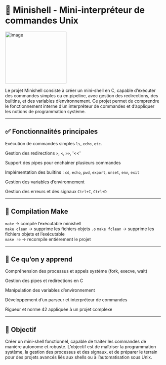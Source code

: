 # 🐚 Minishell - Mini-interpréteur de commandes Unix

<img width="198" height="168" alt="image" src="https://github.com/user-attachments/assets/cf9b5c4a-b8e8-4665-b1f9-b02bb2fe0829" />

Le projet Minishell consiste à créer un mini-shell en C, capable d’exécuter des commandes simples ou en pipeline, avec gestion des redirections, des builtins, et des variables d’environnement.
Ce projet permet de comprendre le fonctionnement interne d’un interpréteur de commandes et d’appliquer les notions de programmation système.

---

## ✅ Fonctionnalités principales

Exécution de commandes simples `ls`, `echo`, `etc`.

Gestion des redirections `>`, `<`, `>>`, '<<'

Support des pipes pour enchaîner plusieurs commandes

Implémentation des builtins : `cd`, `echo`, `pwd`, `export`, `unset`, `env`, `exit`

Gestion des variables d’environnement

Gestion des erreurs et des signaux `Ctrl+C`, `Ctrl+D`

---

## 🔧 Compilation Make

`make`        → compile l’exécutable minishell  
`make clean`  → supprime les fichiers objets `.o`
`make fclean` → supprime les fichiers objets et l’exécutable  
`make re`     → recompile entièrement le projet

---

## 🧠 Ce qu’on y apprend

Compréhension des processus et appels système (fork, execve, wait)

Gestion des pipes et redirections en C

Manipulation des variables d’environnement

Développement d’un parseur et interpréteur de commandes

Rigueur et norme 42 appliquée à un projet complexe

---

## 🏁 Objectif

Créer un mini-shell fonctionnel, capable de traiter les commandes de manière autonome et robuste.
L’objectif est de maîtriser la programmation système, la gestion des processus et des signaux, et de préparer le terrain pour des projets avancés liés aux shells ou à l’automatisation sous Unix.
